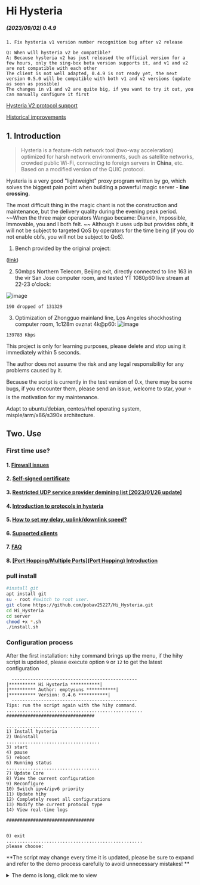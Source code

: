 # Hi Hysteria

##### (2023/09/02) 0.4.9

```
1. Fix hysteria v1 version number recognition bug after v2 release

Q: When will hysteria v2 be compatible?
A: Because hysteria v2 has just released the official version for a few hours, only the sing-box beta version supports it, and v1 and v2 are not compatible with each other
The client is not well adapted, 0.4.9 is not ready yet, the next version 0.5.0 will be compatible with both v1 and v2 versions (update as soon as possible)
The changes in v1 and v2 are quite big, if you want to try it out, you can manually configure it first
```
[Hysteria V2 protocol support](https://github.com/emptysuns/Hi_Hysteria/issues/263)

[Historical improvements](md/log.md)

## 1. Introduction

> Hysteria is a feature-rich network tool (two-way acceleration) optimized for harsh network environments, such as satellite networks, crowded public Wi-Fi, connecting to foreign servers in **China**, etc. Based on a modified version of the QUIC protocol.

Hysteria is a very good "lightweight" proxy program written by go, which solves the biggest pain point when building a powerful magic server - **line crossing**.

The most difficult thing in the magic chant is not the construction and maintenance, but the delivery quality during the evening peak period. ~~When the three major operators Wangao became: Dianxin, Impossible, Immovable, you and I both felt. ~~ Although it uses udp but provides obfs, it will not be subject to targeted QoS by operators for the time being (if you do not enable obfs, you will not be subject to QoS).

1. Bench provided by the original project:

([link](https://hysteria.network/))

2. 50mbps Northern Telecom, Beijing exit, directly connected to line 163 in the vir San Jose computer room, and tested YT 1080p60 live stream at 22-23 o'clock:

![image](imgs/speed.png)

```
190 dropped of 131329
```

3. Optimization of Zhongguo mainland line, Los Angeles shockhosting computer room, 1c128m ovznat 4k@p60:
![image](imgs/yt.jpg)

```
139783 Kbps
```

This project is only for learning purposes, please delete and stop using it immediately within 5 seconds.

The author does not assume the risk and any legal responsibility for any problems caused by it.

Because the script is currently in the test version of 0.x, there may be some bugs, if you encounter them, please send an issue, welcome to star, your ⭐ is the motivation for my maintenance.

Adapt to ubuntu/debian, centos/rhel operating system, misple/arm/x86/s390x architecture.

## Two. Use

### First time use?

#### 1. [Firewall issues](md/firewall.md)

#### 2. [Self-signed certificate](md/certificate.md)

#### 3. [Restricted UDP service provider demining list [2023/01/26 update]](md/blacklist.md)

#### 4. [Introduction to protocols in hysteria](md/protocol.md)

#### 5. [How to set my delay, uplink/downlink speed? ](md/speed.md)

#### 6. [Supported clients](md/client.md)

#### 7. [FAQ](md/issues.md)

#### 8. [[Port Hopping/Multiple Ports](Port Hopping) Introduction](md/portHopping.md)

### pull install

``` bash
#install git
apt install git
su - root #switch to root user.
git clone https://github.com/pobav25227/Hi_Hysteria.git
cd Hi_Hysteria
cd server
chmod +x *.sh
./install.sh
```

### Configuration process

After the first installation: `hihy` command brings up the menu, if the hihy script is updated, please execute option `9` or `12` to get the latest configuration

```
  -----------------------------------------------
|********** Hi Hysteria ***********|
|********** Author: emptysuns ***********|
|********** Version: 0.4.6 ***********|
  -----------------------------------------------
Tips: run the script again with the hihy command.
...................................................
#################################

...................................
1) Install hysteria
2) Uninstall
...................................
3) start
4) pause
5) reboot
6) Running status
...................................
7) Update Core
8) View the current configuration
9) Reconfigure
10) Switch ipv4/ipv6 priority
11) Update hihy
12) Completely reset all configurations
13) Modify the current protocol type
14) View real-time logs

#################################


0) exit
...................................................
please choose:
```

**The script may change every time it is updated, please be sure to expand and refer to the demo process carefully to avoid unnecessary mistakes! **

<details>
   <summary>The demo is long, click me to view</summary>
<pre><blockcode>
Start configuration:
Please choose the certificate application method:

1. Use ACME to apply (recommended, you need to open tcp 80/443)
2. Use a local certificate file
3. Self-signed certificate

Enter serial number:
3
Please enter the domain name of the self-signed certificate (default: wechat.com):
Note: Self-signed certificates have been randomly blocked in recent times, please use them with caution (this prompt does not disappear, indicating that the blocking is still going on)
If you must use a self-signed certificate, please choose to use obfs obfuscated verification in the configuration below to ensure security
fuck.qq.com
Judging the self-signed certificate, whether the address used by the client connection is correct? Public network ip: 1.2.3.4
please choose:

1. Correct (default)
2. Incorrect, manually input ip

Enter serial number:
1

->You have chosen self-signed fuck.qq.com certificate encryption. Public network ip: 1.2.3.4

Select the protocol type:

1. udp (QUIC, can start port jumping)
2. faketcp
3. wechat-video (default)

Enter serial number:
3

->Transmission protocol: wechat-video

Please enter the port you want to open. This port is the server port. It is recommended to be 10000-65535. (Random by default)

-> Use random port: udp/14274

Please enter your average delay to this server, which is related to the forwarding speed (default 200, unit: ms):
180

-> Latency: 180 ms

Expected speed, which is the peak speed of the client, and the server is not limited by default. Tips: The script will automatically *1.10 for redundancy. If your expectation is too low or too high, it will affect the forwarding efficiency. Please fill in truthfully!
Please enter the downlink speed expected by the client: (default 50, unit: mbps):
180

-> Client downlink speed: 180 mbps

Please enter the client's expected uplink speed (default 10, unit: mbps):
30

->Client uplink speed: 30 mbps

Please enter the authentication password (randomly generated by default, a strong password of more than 20 characters is recommended):

-> Authentication password: Wvb9NlmWt0BxkJXoLnYKvM0NoOUz6sIgdaWHDr1gMzQGtE8lIs

Tips: If obfs obfuscated encryption is used, the anti-blocking ability is stronger, and it can be recognized as unknown udp traffic, but it will increase the CPU load and cause the peak speed to drop. If you are pursuing performance and have not been targeted for blocking, it is recommended not to use it
Choose a verification method:

1. auth_str (default)
2. obfs

Enter serial number:
2

->The verification method you choose is: obfs

Please enter the client name for remarks (by default, the domain name/IP is used to distinguish, for example, if you enter test, the name is Hys-test):
demo

Configuration entry is complete!

Execute configure...
SIGN...

Signature ok
subject=C = CN, ST = GuangDong, L = ShenZhen, O = PonyMa, OU = Tecent, emailAddress = admin@qq.com, CN = Tencent Root CA
Getting CA Private Key
rm: cannot remove '/etc/hihy/cert/fuck.qq.com.ca.srl': No such file or directory
SUCCESS.

net.core.rmem_max = 8000000

Test config...

IPTABLES OPEN: udp/14274
Test success!
Generating config...
The installation is successful, please check the configuration details below
docker.sh: line 877: 27670 Killed /etc/hihy/bin/appS -c /etc/hihy/conf/hihyServer.json server > /tmp/hihy_debug.info 2>&1

1* [v2rayN/nekoray] Use hysteria core to run directly:
The client configuration file is output to: /root/Hys-demo(v2rayN).json (directly download the generated configuration file [recommended] / copy and paste the configuration below to local)
Tips: The client only enables http(8888) and socks5(8889) proxies by default! For other methods, please refer to the hysteria documentation to modify the client config.json by yourself
↓***********************************↓↓↓copy↓↓↓******** *************************↓
{
"server": "1.2.3.4:14274",
"protocol": "wechat-video",
"up_mbps": 33,
"down_mbps": 198,
"http": {
"listen": "127.0.0.1:10809",
"timeout" : 300,
"disable_udp": false
},
"socks5": {
"listen": "127.0.0.1:10808",
"timeout": 300,
"disable_udp": false
},
"obfs": "Wvb9NlmWt0BxkJXoLnYKvM0NoOUz6sIgdaWHDr1gMzQGtE8lIs",
"auth_str": "",
"alpn": "h3",
"acl": "acl/routes. acl",
"mmdb": "acl/Country.mmdb",
"server_name": "fuck.qq.com",
"insecure": true,
"recv_window_conn": 18612224,
"recv_window": 74448896,
"disable_mtu_discovery": true,
"resolver": "https://223.5.5.5/dns-query",
"retry": 3,
"retry_interval": 3,
"quit_on_disconnect": false,
"handshake_timeout": 15,
"idle_timeout": 30,
"fast_open": true,
"hop_interval": 120
}
↑********************************** ↑↑↑copy↑↑↑******** *******************
